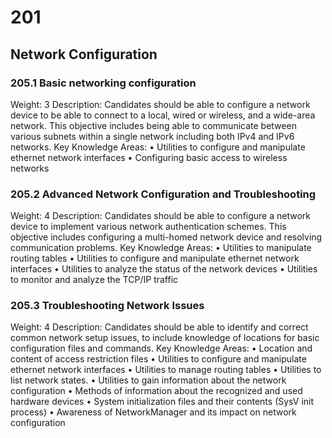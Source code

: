 # 201

## Network Configuration

### 205.1 Basic networking configuration

Weight: 3
Description: Candidates should be able to configure a network device to be able to connect to a local, wired or wireless, and a wide-area network. This objective includes being able to communicate between various subnets within a single network including both IPv4 and IPv6 networks.
Key Knowledge Areas:
    • Utilities to configure and manipulate ethernet network interfaces
    • Configuring basic access to wireless networks

### 205.2 Advanced Network Configuration and Troubleshooting

Weight: 4
Description: Candidates should be able to configure a network device to implement various network authentication schemes. This objective includes configuring a multi-homed network device and resolving communication problems.
Key Knowledge Areas:
    • Utilities to manipulate routing tables
    • Utilities to configure and manipulate ethernet network interfaces
    • Utilities to analyze the status of the network devices
    • Utilities to monitor and analyze the TCP/IP traffic

### 205.3 Troubleshooting Network Issues

Weight: 4
Description: Candidates should be able to identify and correct common network setup issues, to include knowledge of locations for basic configuration files and commands.
Key Knowledge Areas:
    • Location and content of access restriction files
    • Utilities to configure and manipulate ethernet network interfaces
    • Utilities to manage routing tables
    • Utilities to list network states.
    • Utilities to gain information about the network configuration
    • Methods of information about the recognized and used hardware devices
    • System initialization files and their contents (SysV init process)
    • Awareness of NetworkManager and its impact on network configuration